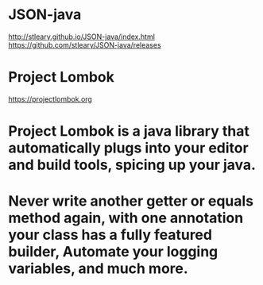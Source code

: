 # JSON-java
http://stleary.github.io/JSON-java/index.html
https://github.com/stleary/JSON-java/releases


# Project Lombok
https://projectlombok.org
# Project Lombok is a java library that automatically plugs into your editor and build tools, spicing up your java.
# Never write another getter or equals method again, with one annotation your class has a fully featured builder, Automate your logging variables, and much more.
